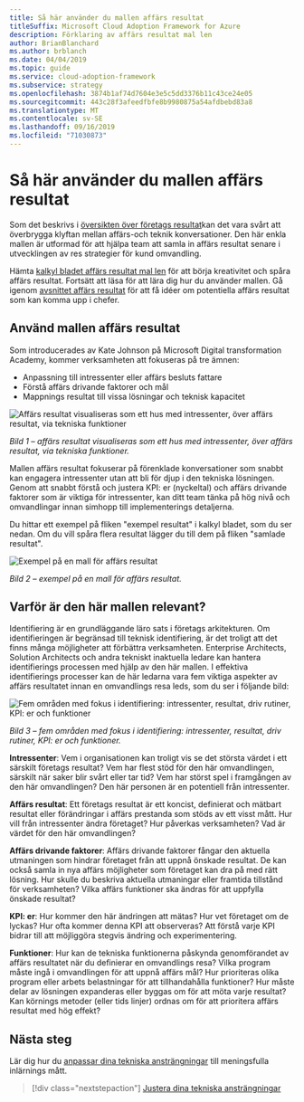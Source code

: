 ```yaml
---
title: Så här använder du mallen affärs resultat
titleSuffix: Microsoft Cloud Adoption Framework for Azure
description: Förklaring av affärs resultat mal len
author: BrianBlanchard
ms.author: brblanch
ms.date: 04/04/2019
ms.topic: guide
ms.service: cloud-adoption-framework
ms.subservice: strategy
ms.openlocfilehash: 3874b1af74d7604e3e5c5dd3376b11c43ce24e05
ms.sourcegitcommit: 443c28f3afeedfbfe8b9980875a54afdbebd83a8
ms.translationtype: MT
ms.contentlocale: sv-SE
ms.lasthandoff: 09/16/2019
ms.locfileid: "71030873"
---
```

# <a name="how-to-use-the-business-outcome-template"></a>Så här använder du mallen affärs resultat

Som det beskrivs i [översikten över företags resultat](./index.md)kan det vara svårt att överbrygga klyftan mellan affärs-och teknik konversationer. Den här enkla mallen är utformad för att hjälpa team att samla in affärs resultat senare i utvecklingen av res strategier för kund omvandling.

Hämta [kalkyl bladet affärs resultat mal len](https://archcenter.blob.core.windows.net/cdn/business-outcome-template.xlsx) för att börja kreativitet och spåra affärs resultat. Fortsätt att läsa för att lära dig hur du använder mallen. Gå igenom [avsnittet affärs resultat](./index.md) för att få idéer om potentiella affärs resultat som kan komma upp i chefer.

<!-- markdownlint-disable MD026 -->

## <a name="use-the-business-outcome-template"></a>Använd mallen affärs resultat

Som introducerades av Kate Johnson på Microsoft Digital transformation Academy, kommer verksamheten att fokuseras på tre ämnen:

- Anpassning till intressenter eller affärs besluts fattare
- Förstå affärs drivande faktorer och mål
- Mappnings resultat till vissa lösningar och teknisk kapacitet

![Affärs resultat visualiseras som ett hus med intressenter, över affärs resultat, via tekniska funktioner](../../_images/strategy/business-outcome-house.png)

*Bild 1 – affärs resultat visualiseras som ett hus med intressenter, över affärs resultat, via tekniska funktioner.*

Mallen affärs resultat fokuserar på förenklade konversationer som snabbt kan engagera intressenter utan att bli för djup i den tekniska lösningen. Genom att snabbt förstå och justera KPI: er (nyckeltal) och affärs drivande faktorer som är viktiga för intressenter, kan ditt team tänka på hög nivå och omvandlingar innan simhopp till implementerings detaljerna.

Du hittar ett exempel på fliken "exempel resultat" i kalkyl bladet, som du ser nedan. Om du vill spåra flera resultat lägger du till dem på fliken "samlade resultat".

![Exempel på en mall för affärs resultat](../../_images/strategy/business-outcome-template.png)

*Bild 2 – exempel på en mall för affärs resultat.*

## <a name="why-is-this-template-relevant"></a>Varför är den här mallen relevant?

Identifiering är en grundläggande läro sats i företags arkitekturen. Om identifieringen är begränsad till teknisk identifiering, är det troligt att det finns många möjligheter att förbättra verksamheten. Enterprise Architects, Solution Architects och andra tekniskt inaktuella ledare kan hantera identifierings processen med hjälp av den här mallen. I effektiva identifierings processer kan de här ledarna vara fem viktiga aspekter av affärs resultatet innan en omvandlings resa leds, som du ser i följande bild:

![Fem områden med fokus i identifiering: intressenter, resultat, driv rutiner, KPI: er och funktioner](../../_images/strategy/business-outcome-focus-areas.png)

*Bild 3 – fem områden med fokus i identifiering: intressenter, resultat, driv rutiner, KPI: er och funktioner.*

**Intressenter**: Vem i organisationen kan troligt vis se det största värdet i ett särskilt företags resultat? Vem har flest stöd för den här omvandlingen, särskilt när saker blir svårt eller tar tid? Vem har störst spel i framgången av den här omvandlingen? Den här personen är en potentiell från intressenter.

**Affärs resultat**: Ett företags resultat är ett koncist, definierat och mätbart resultat eller förändringar i affärs prestanda som stöds av ett visst mått. Hur vill från intressenter ändra företaget? Hur påverkas verksamheten? Vad är värdet för den här omvandlingen?

**Affärs drivande faktorer**: Affärs drivande faktorer fångar den aktuella utmaningen som hindrar företaget från att uppnå önskade resultat. De kan också samla in nya affärs möjligheter som företaget kan dra på med rätt lösning. Hur skulle du beskriva aktuella utmaningar eller framtida tillstånd för verksamheten? Vilka affärs funktioner ska ändras för att uppfylla önskade resultat?

**KPI: er**: Hur kommer den här ändringen att mätas? Hur vet företaget om de lyckas? Hur ofta kommer denna KPI att observeras? Att förstå varje KPI bidrar till att möjliggöra stegvis ändring och experimentering.

**Funktioner**: Hur kan de tekniska funktionerna påskynda genomförandet av affärs resultatet när du definierar en omvandlings resa? Vilka program måste ingå i omvandlingen för att uppnå affärs mål? Hur prioriteras olika program eller arbets belastningar för att tillhandahålla funktioner? Hur måste delar av lösningen expanderas eller byggas om för att möta varje resultat? Kan körnings metoder (eller tids linjer) ordnas om för att prioritera affärs resultat med hög effekt?

## <a name="next-steps"></a>Nästa steg

Lär dig hur du [anpassar dina tekniska ansträngningar](../learning-metrics.md) till meningsfulla inlärnings mått.

> [!div class="nextstepaction"]
> [Justera dina tekniska ansträngningar](../learning-metrics.md)
